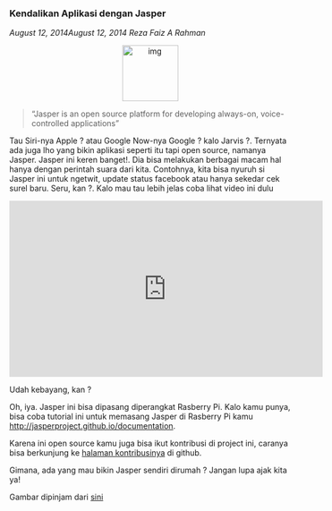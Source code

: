 ### **Kendalikan Aplikasi dengan Jasper**
_August 12, 2014August 12, 2014 Reza Faiz A Rahman_

<p align="center">
	<img src="./posts/2014-08-12-kendalikan-aplikasi-dengan-jasper/voice-recognition_illustration.jpg" height="100px" alt="img">
</p> 

> “Jasper is an open source platform for developing always-on, voice-controlled applications”

Tau Siri-nya Apple  ? atau Google Now-nya Google ? kalo Jarvis ?. Ternyata ada juga lho yang bikin aplikasi seperti itu tapi open source, namanya Jasper. Jasper ini keren banget!. Dia bisa melakukan berbagai macam hal hanya dengan perintah suara dari kita. Contohnya, kita bisa nyuruh si Jasper ini untuk ngetwit, update status facebook atau hanya sekedar cek surel baru. Seru, kan ?. Kalo mau tau lebih jelas coba lihat video ini dulu

<p align="center">
    <iframe src="http://www.youtube.com/embed/UzaqNF6NlBA" width="560" height="315" frameborder="0" allowfullscreen="allowfullscreen"></iframe>
</p> 
Udah kebayang, kan ?

Oh, iya. Jasper ini bisa dipasang diperangkat Rasberry Pi. Kalo kamu punya, bisa coba tutorial ini untuk memasang Jasper di Rasberry Pi kamu <http://jasperproject.github.io/documentation>.

Karena ini open source kamu juga bisa ikut kontribusi di project ini, caranya bisa berkunjung ke [halaman kontribusinya](https://github.com/jasperproject/jasper-client/blob/master/CONTRIBUTING.md) di github.

Gimana, ada yang mau bikin Jasper sendiri dirumah ? Jangan lupa ajak kita ya!

Gambar dipinjam dari [sini](www.oddcast.com/images/technologies/voice-recognition_illustration.jpg)
